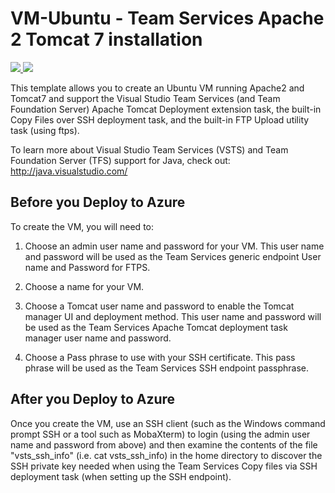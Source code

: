 # VM-Ubuntu - Team Services Apache 2 Tomcat 7 installation

<a href="https://portal.azure.com/#create/Microsoft.Template/uri/https%3A%2F%2Fraw.githubusercontent.com%2Fazure%2Fazure-quickstart-templates%2Fmaster%2Fvsts-tomcat-ubuntu-vm%2Fazuredeploy.json" target="_blank">
    <img src="http://azuredeploy.net/deploybutton.png"/>
</a>
<a href="http://armviz.io/#/?load=https%3A%2F%2Fraw.githubusercontent.com%2Fazure%2Fazure-quickstart-templates%2Fmaster%2Fvsts-tomcat-ubuntu-vm%2Fazuredeploy.json" target="_blank">
    <img src="http://armviz.io/visualizebutton.png"/>
</a>

This template allows you to create an Ubuntu VM running Apache2 and Tomcat7 and support the Visual Studio Team Services (and Team Foundation Server)
Apache Tomcat Deployment extension task, the built-in Copy Files over SSH deployment task, and the built-in FTP Upload utility task (using ftps).

To learn more about Visual Studio Team Services (VSTS) and Team Foundation Server (TFS) support for Java, check out:
http://java.visualstudio.com/


## Before you Deploy to Azure

To create the VM, you will need to:

1. Choose an admin user name and password for your VM.  This user name and password will be used as the Team Services generic endpoint User name and Password for FTPS.

2. Choose a name for your VM. 

3. Choose a Tomcat user name and password to enable the Tomcat manager UI and deployment method.  This user name and password will be used as the Team Services Apache Tomcat deployment task manager user name and password.

4. Choose a Pass phrase to use with your SSH certificate.  This pass phrase will be used as the Team Services SSH endpoint passphrase.

## After you Deploy to Azure

Once you create the VM, use an SSH client (such as the Windows command prompt SSH or a tool such as MobaXterm) to login (using the admin user name and password from above) and then examine the contents of the file 
"vsts_ssh_info" (i.e. cat vsts_ssh_info)  in the home directory to discover the SSH private key needed when using the Team Services Copy files via SSH deployment task (when setting up the SSH endpoint).





